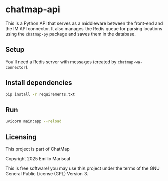 # chatmap-api

This is a Python API that serves as a middleware between the front-end and
the IM API connector. It also manages the Redis queue for parsing
locations using the `chatmap-py` package and saves them in the database.

## Setup

You'll need a Redis server with messages (created by `chatmap-wa-connector`).

## Install dependencies

```bash
pip install -r requirements.txt
```

## Run

```bash
uvicorn main:app --reload
```

## Licensing

This project is part of ChatMap

Copyright 2025 Emilio Mariscal

This is free software! you may use this project under the terms of the GNU General Public License (GPL) Version 3.
